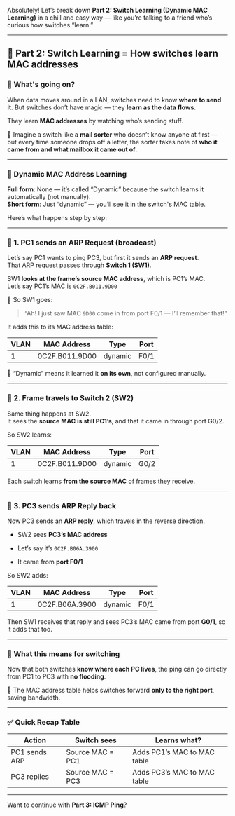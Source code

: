 Absolutely! Let’s break down **Part 2: Switch Learning (Dynamic MAC Learning)** in a chill and easy way — like you’re talking to a friend who’s curious how switches “learn.”

---

## 🧠 Part 2: Switch Learning = **How switches learn MAC addresses**

### 🔹 What's going on?

When data moves around in a LAN, switches need to know **where to send it**. But switches don’t have magic — they **learn as the data flows**.

They learn **MAC addresses** by watching who’s sending stuff.

💬 Imagine a switch like a **mail sorter** who doesn’t know anyone at first — but every time someone drops off a letter, the sorter takes note of **who it came from and what mailbox it came out of**.

---

### 🔹 Dynamic MAC Address Learning

**Full form**: None — it’s called “Dynamic” because the switch learns it automatically (not manually).  
**Short form**: Just “dynamic” — you’ll see it in the switch's MAC table.

Here’s what happens step by step:

---

### 🔸 1. PC1 sends an ARP Request (broadcast)

Let’s say PC1 wants to ping PC3, but first it sends an **ARP request**.  
That ARP request passes through **Switch 1 (SW1)**.

SW1 **looks at the frame’s source MAC address**, which is PC1’s MAC.  
Let’s say PC1’s MAC is `0C2F.B011.9D00`

📝 So SW1 goes:

> “Ah! I just saw MAC `9D00` come in from port F0/1 — I’ll remember that!”

It adds this to its MAC address table:

|VLAN|MAC Address|Type|Port|
|---|---|---|---|
|1|0C2F.B011.9D00|dynamic|F0/1|

📌 “Dynamic” means it learned it **on its own**, not configured manually.

---

### 🔸 2. Frame travels to Switch 2 (SW2)

Same thing happens at SW2.  
It sees the **source MAC is still PC1’s**, and that it came in through port G0/2.

So SW2 learns:

|VLAN|MAC Address|Type|Port|
|---|---|---|---|
|1|0C2F.B011.9D00|dynamic|G0/2|

Each switch learns **from the source MAC** of frames they receive.

---

### 🔸 3. PC3 sends ARP Reply back

Now PC3 sends an **ARP reply**, which travels in the reverse direction.

- SW2 sees **PC3’s MAC address**
    
- Let’s say it’s `0C2F.B06A.3900`
    
- It came from **port F0/1**
    

So SW2 adds:

|VLAN|MAC Address|Type|Port|
|---|---|---|---|
|1|0C2F.B06A.3900|dynamic|F0/1|

Then SW1 receives that reply and sees PC3’s MAC came from port **G0/1**, so it adds that too.

---

### 🔹 What this means for switching

Now that both switches **know where each PC lives**, the ping can go directly from PC1 to PC3 with **no flooding**.

📌 The MAC address table helps switches forward **only to the right port**, saving bandwidth.

---

### ✅ Quick Recap Table

|Action|Switch sees|Learns what?|
|---|---|---|
|PC1 sends ARP|Source MAC = PC1|Adds PC1’s MAC to MAC table|
|PC3 replies|Source MAC = PC3|Adds PC3’s MAC to MAC table|

---

Want to continue with **Part 3: ICMP Ping**?